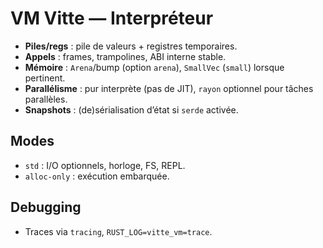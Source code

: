 # VM Vitte — Interpréteur

- **Piles/regs** : pile de valeurs + registres temporaires.
- **Appels** : frames, trampolines, ABI interne stable.
- **Mémoire** : `Arena`/bump (option `arena`), `SmallVec` (`small`) lorsque pertinent.
- **Parallélisme** : pur interprète (pas de JIT), `rayon` optionnel pour tâches parallèles.
- **Snapshots** : (de)sérialisation d’état si `serde` activée.

## Modes
- `std` : I/O optionnels, horloge, FS, REPL.
- `alloc-only` : exécution embarquée.

## Debugging
- Traces via `tracing`, `RUST_LOG=vitte_vm=trace`.
